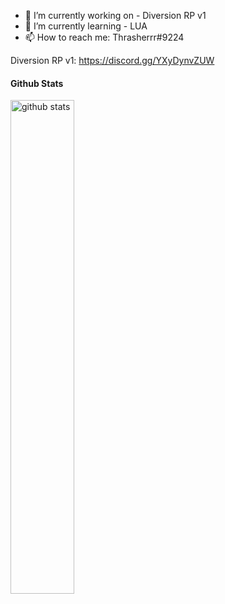 - 🔭 I’m currently working on - Diversion RP v1
- 🌱 I’m currently learning - LUA
- 📫 How to reach me: Thrasherrr#9224

Diversion RP v1: https://discord.gg/YXyDynvZUW

#### Github Stats
<img src="https://github-readme-stats.vercel.app/api?username=xthrasherrr&show_icons=true&theme=gotham" alt="github stats" width="45%" align="center"/>

